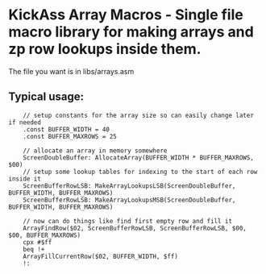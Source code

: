 
# KickAss Array Macros - Single file macro library for making arrays and zp row lookups inside them.

The file you want is in libs/arrays.asm

## Typical usage:

```
	// setup constants for the array size so can easily change later if needed
	.const BUFFER_WIDTH = 40
	.const BUFFER_MAXROWS = 25

	// allocate an array in memory somewhere
	ScreenDoubleBuffer: AllocateArray(BUFFER_WIDTH * BUFFER_MAXROWS, $00)
	// setup some lookup tables for indexing to the start of each row inside it
	ScreenBufferRowLSB: MakeArrayLookupsLSB(ScreenDoubleBuffer, BUFFER_WIDTH, BUFFER_MAXROWS)
	ScreenBufferRowLSB: MakeArrayLookupsMSB(ScreenDoubleBuffer, BUFFER_WIDTH, BUFFER_MAXROWS)

	// now can do things like find first empty row and fill it
	ArrayFindRow($02, ScreenBufferRowLSB, ScreenBufferRowLSB, $00, $00, BUFFER_MAXROWS)
	cpx #$ff
	beq !+
	ArrayFillCurrentRow($02, BUFFER_WIDTH, $ff)
	!:
```
